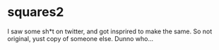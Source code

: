# squares2
I saw some sh*t on twitter, and got insprired to make the same.
So not original, yust copy of someone else. Dunno who...
